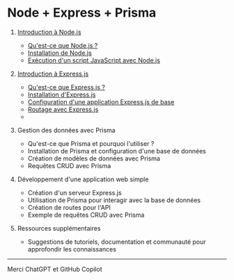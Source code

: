 # Node + Express + Prisma

1. [Introduction à Node.js](wiki/nodejs.md)

   - [Qu'est-ce que Node.js ?](wiki/nodejs.md#1-quest-ce-que-nodejs)
   - [Installation de Node.js](wiki/nodejs.md#2-installation-de-nodejs)
   - [Exécution d'un script JavaScript avec Node.js](wiki/nodejs.md#3-exécution-dun-script-javascript-avec-nodejs)

2. [Introduction à Express.js](wiki/express.md)

   - [Qu'est-ce que Express.js ?](wiki/express.md#1-quest-ce-que-expressjs)
   - [Installation d'Express.js](wiki/express.md#2-installation-dexpressjs)
   - [Configuration d'une application Express.js de base](wiki/express.md#3-configuration-dune-application-expressjs-de-base)
   - [Routage avec Express.js](wiki/express.md#4-routage-avec-expressjs)
   -

3. Gestion des données avec Prisma

   - Qu'est-ce que Prisma et pourquoi l'utiliser ?
   - Installation de Prisma et configuration d'une base de données
   - Création de modèles de données avec Prisma
   - Requêtes CRUD avec Prisma

4. Développement d'une application web simple

   - Création d'un serveur Express.js
   - Utilisation de Prisma pour interagir avec la base de données
   - Création de routes pour l'API
   - Exemple de requêtes CRUD avec Prisma

5. Ressources supplémentaires
   - Suggestions de tutoriels, documentation et communauté pour approfondir les connaissances

---

Merci ChatGPT et GitHub Copilot
